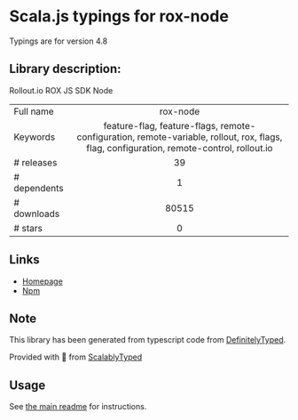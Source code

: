 
# Scala.js typings for rox-node

Typings are for version 4.8

## Library description:
Rollout.io ROX JS SDK Node

|                    |                 |
| ------------------ | :-------------: |
| Full name          | rox-node |
| Keywords           | feature-flag, feature-flags, remote-configuration, remote-variable, rollout, rox, flags, flag, configuration, remote-control, rollout.io |
| # releases         | 39 |
| # dependents       | 1 |
| # downloads        | 80515 |
| # stars            | 0 |

## Links
- [Homepage](https://rollout.io/)
- [Npm](https://www.npmjs.com/package/rox-node)
    


## Note
This library has been generated from typescript code from [DefinitelyTyped](https://definitelytyped.org).

Provided with :purple_heart: from [ScalablyTyped](https://github.com/oyvindberg/ScalablyTyped)

## Usage
See [the main readme](../../readme.md) for instructions.



